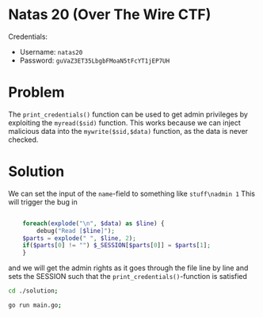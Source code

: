 
# Natas 20 (Over The Wire CTF)

Credentials:

- Username: `natas20`
- Password: `guVaZ3ET35LbgbFMoaN5tFcYT1jEP7UH`


# Problem

The `print_credentials()` function can be used to get admin privileges by exploiting the `myread($sid)` function. This works because we can inject malicious data into the `mywrite($sid,$data)` function, as the data is never checked.


# Solution

We can set the input of the `name`-field to something like `stuff\nadmin 1` This will trigger the bug in 

``` php

    foreach(explode("\n", $data) as $line) {
        debug("Read [$line]");
    $parts = explode(" ", $line, 2);
    if($parts[0] != "") $_SESSION[$parts[0]] = $parts[1];
    }
```
and we will get the admin rights as it goes through the file line by line and sets the SESSION such that the `print_credentials()`-function is satisfied
 


```bash
cd ./solution;

go run main.go;
```

